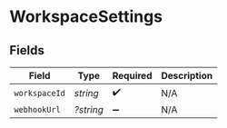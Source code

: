 # WorkspaceSettings


## Fields

| Field              | Type               | Required           | Description        |
| ------------------ | ------------------ | ------------------ | ------------------ |
| `workspaceId`      | *string*           | :heavy_check_mark: | N/A                |
| `webhookUrl`       | *?string*          | :heavy_minus_sign: | N/A                |